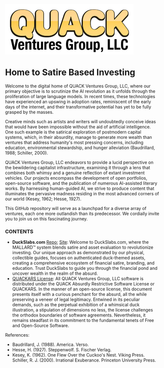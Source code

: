 ![LOGO](logo.png)

# Home to Satire Based Investing

Welcome to the digital home of QUACK Ventures Group, LLC, where our primary objective is to scrutinize the AI revolution as it unfolds through the proliferation of large language models. In recent times, these technologies have experienced an upswing in adoption rates, reminiscent of the early days of the internet, and their transformative potential has yet to be fully grasped by the masses.

Creative minds such as artists and writers will undoubtedly conceive ideas that would have been impossible without the aid of artificial intelligence. One such example is the satirical exploration of postmodern capital systems, which, in their absurdity, manage to generate more wealth than ventures that address humanity's most pressing concerns, including education, environmental stewardship, and hunger alleviation (Baudrillard, 1988; Schiller, 2000).

QUACK Ventures Group, LLC endeavors to provide a lucid perspective on the bewildering capitalist infrastructure, examining it through a lens that combines both whimsy and a genuine reflection of extant investment vehicles. Our projects encompass the development of open portfolios, open-source software, and the publication of numerous AI-assisted literary works. By harnessing human-guided AI, we strive to produce content that illuminates the pervasive madness residing in the most advanced corners of our world (Kesey, 1962; Hesse, 1927).

This GitHub repository will serve as a launchpad for a diverse array of ventures, each one more outlandish than its predecessor. We cordially invite you to join us on this fascinating journey.


### CONTENTS
* **DuckSlabs.com** [Repo](https://github.com/QUACKVenturesGroup/QUACKVenturesGroup.github.io/blob/main/index.html); [Site](https://QUACKVenturesGroup.github.io/): Welcome to DuckSlabs.com, where the MALLARD™ system blends satire and asset evaluation to revolutionize investing. Our unique approach as demonstrated by our physical, collectible guides, focuses on authenticated duck-themed assets, creating a comprehensive ecosystem of financial satire, branding, and education. Trust DuckSlabs to guide you through the financial pond and uncover wealth in the realm of the absurd.
* [QUACKARS License](https://github.com/QUACKVenturesGroup/QUACKVenturesGroup.github.io/blob/main/QUACKARS_License.md): All QUACK Ventures Group, LLC software is distributed under the QUACK Absurdly Restrictive Software License or QUACKARS. In the manner of an open-source license, this document presents itself with a curious penchant for the absurd, all the while preserving a veneer of legal legitimacy. Entwined in its peculiar demands, such as the perpetual exhibition of a whimsical duck illustration, a stipulation of dimensions no less, the license challenges the orthodox boundaries of software agreements. Nevertheless, it remains steadfast in its commitment to the fundamental tenets of Free and Open-Source Software.

References:

* Baudrillard, J. (1988). America. Verso.
* Hesse, H. (1927). Steppenwolf. S. Fischer Verlag.
* Kesey, K. (1962). One Flew Over the Cuckoo's Nest. Viking Press.
    Schiller, R. J. (2000). Irrational Exuberance. Princeton University Press.
